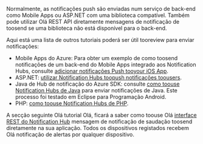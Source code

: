 

Normalmente, as notificações push são enviadas num serviço de back-end como Mobile Apps ou ASP.NET com uma biblioteca compatível. Também pode utilizar Olá REST API diretamente mensagens de notificação de toosend se uma biblioteca não está disponível para o back-end. 

Aqui está uma lista de outros tutoriais poderá ser útil tooreview para enviar notificações:

* Mobile Apps do Azure: Para obter um exemplo de como toosend notificações de um back-end do Mobile Apps integrado aos Notification Hubs, consulte [adicionar notificações Push tooyour iOS App](../articles/app-service-mobile/app-service-mobile-ios-get-started-push.md).  
* ASP.NET: [utilizar Notification Hubs toopush notificações toousers](../articles/notification-hubs/notification-hubs-aspnet-backend-ios-apple-apns-notification.md).
* Java de Hub de notificação do Azure SDK: consulte [como toouse Notification Hubs de Java](../articles/notification-hubs/notification-hubs-java-push-notification-tutorial.md) para enviar notificações de Java. Este processo foi testado em Eclipse para Programação Android.
* PHP: [como toouse Notification Hubs de PHP](../articles/notification-hubs/notification-hubs-php-push-notification-tutorial.md).

A secção seguinte Olá tutorial Olá, ficará a saber como toouse Olá [interface REST do Notification Hub](http://msdn.microsoft.com/library/windowsazure/dn223264.aspx) mensagem de notificação de saudação toosend diretamente na sua aplicação. Todos os dispositivos registados recebem Olá notificação de alertas por qualquer dispositivo.  

